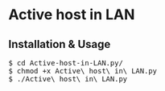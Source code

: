 # Active host in LAN
<!-- <p>Requirements all you need is:</p>
<pre>$ pip install requirements</pre>-->
<h2>Installation & Usage</h2>
<pre>$ cd Active-host-in-LAN.py/
$ chmod +x Active\ host\ in\ LAN.py
$ ./Active\ host\ in\ LAN.py</pre>
